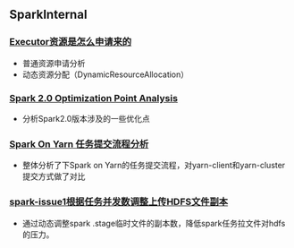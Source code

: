 ## SparkInternal
### [Executor资源是怎么申请来的](https://github.com/alixGuo/SparkInternal/blob/master/Executor%E8%B5%84%E6%BA%90%E6%98%AF%E6%80%8E%E4%B9%88%E7%94%B3%E8%AF%B7%E6%9D%A5%E7%9A%84.md)
- 普通资源申请分析
- 动态资源分配（DynamicResourceAllocation）  

### [Spark 2.0 Optimization Point Analysis](https://github.com/alixGuo/SparkInternal/blob/master/spark%202.0%20Optimization%20Point%20Analysis%20.md)
- 分析Spark2.0版本涉及的一些优化点  

### [Spark On Yarn 任务提交流程分析](https://github.com/alixGuo/SparkInternal/blob/master/Spark%20On%20Yarn%20%E4%BB%BB%E5%8A%A1%E6%8F%90%E4%BA%A4%E6%B5%81%E7%A8%8B%E5%88%86%E6%9E%90.pdf)  
- 整体分析了下Spark on Yarn的任务提交流程，对yarn-client和yarn-cluster提交方式做了对比  

### [spark-issue1根据任务并发数调整上传HDFS文件副本](https://github.com/alixGuo/SparkInternal/blob/master/%5Bspark-issue1%5D%E6%A0%B9%E6%8D%AE%E4%BB%BB%E5%8A%A1%E5%B9%B6%E5%8F%91%E6%95%B0%E8%B0%83%E6%95%B4%E4%B8%8A%E4%BC%A0HDFS%E6%96%87%E4%BB%B6%E5%89%AF%E6%9C%AC%E6%95%B0.md)  
- 通过动态调整spark .stage临时文件的副本数，降低spark任务拉文件对hdfs的压力。  
